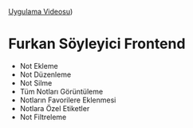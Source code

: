 [Uygulama Videosu](https://youtube.com/shorts/ukW6vlGtVGw))

# Furkan Söyleyici Frontend #

- Not Ekleme  
- Not Düzenleme  
- Not Silme  
- Tüm Notları Görüntüleme  
- Notların Favorilere Eklenmesi  
- Notlara Özel Etiketler
- Not Filtreleme





